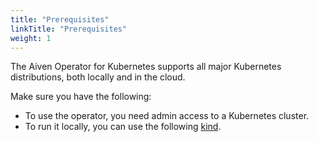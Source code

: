 ```yaml
---
title: "Prerequisites"
linkTitle: "Prerequisites"
weight: 1
---
```


The Aiven Operator for Kubernetes supports all major Kubernetes distributions, both locally and in the cloud.

Make sure you have the following:

- To use the operator, you need admin access to a Kubernetes cluster.
- To run it locally, you can use the following [kind](https://kind.sigs.k8s.io/).
